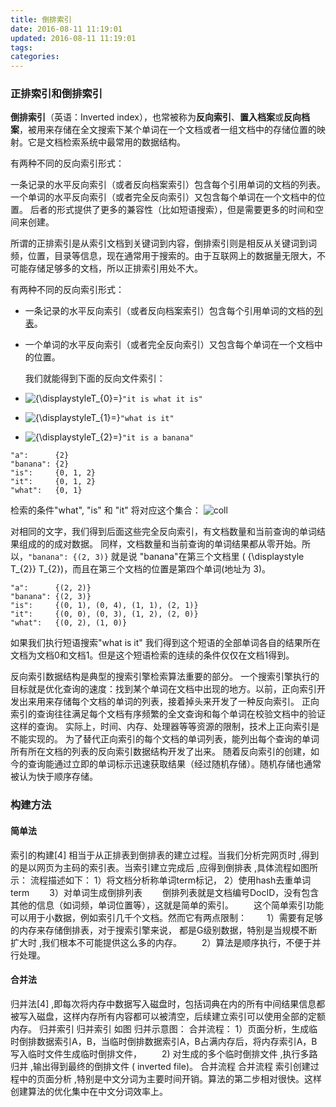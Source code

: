 ```yaml
---
title: 倒排索引
date: 2016-08-11 11:19:01
updated: 2016-08-11 11:19:01
tags:
categories:
---
```


### 正排索引和倒排索引

**倒排索引**（英语：Inverted index），也常被称为**反向索引**、**置入档案**或**反向档案**，被用来存储在全文搜索下某个单词在一个文档或者一组文档中的存储位置的映射。它是文档检索系统中最常用的数据结构。
<!--more-->
有两种不同的反向索引形式：

一条记录的水平反向索引（或者反向档案索引）包含每个引用单词的文档的列表。
一个单词的水平反向索引（或者完全反向索引）又包含每个单词在一个文档中的位置。
后者的形式提供了更多的兼容性（比如短语搜索），但是需要更多的时间和空间来创建。

所谓的正排索引是从索引文档到关键词到内容，倒排索引则是相反从关键词到词频，位置，目录等信息，现在通常用于搜索的。由于互联网上的数据量无限大，不可能存储足够多的文档，所以正排索引用处不大。


有两种不同的反向索引形式：

- 一条记录的水平反向索引（或者反向档案索引）包含每个引用单词的文档的[列表](https://zh.wikipedia.org/wiki/%E5%88%97%E8%A1%A8)。

- 一个单词的水平反向索引（或者完全反向索引）又包含每个单词在一个文档中的位置。


  ​我们就能得到下面的反向文件索引：

- ![{\displaystyleT_{0}=}](https://wikimedia.org/api/rest_v1/media/math/render/svg/1ab3d9202f18a678affe9a339511bef0a7b8b110)`"it is what it is"`
- ![{\displaystyleT_{1}=}](https://wikimedia.org/api/rest_v1/media/math/render/svg/57ac5840245616f79874f4635b3bcb2e3da344dd)`"what is it"`
- ![{\displaystyleT_{2}=}](https://wikimedia.org/api/rest_v1/media/math/render/svg/5713cf5634b3846b4d68c3383b65db289511d8bf)`"it is a banana"`

```
"a":      {2}
"banana": {2}
"is":     {0, 1, 2}
"it":     {0, 1, 2}
"what":   {0, 1}
```
检索的条件"what", "is" 和 "it" 将对应这个集合： ![coll](https://wikimedia.org/api/rest_v1/media/math/render/svg/576f880df65391031d612f3d9130ebd81575f6a1)

对相同的文字，我们得到后面这些完全反向索引，有文档数量和当前查询的单词结果组成的的成对数据。 同样，文档数量和当前查询的单词结果都从零开始。所以，`"banana": {(2, 3)}` 就是说 "banana"在第三个文档里 ( {\displaystyle T_{2}} T_{2})，而且在第三个文档的位置是第四个单词(地址为 3)。

```
"a":      {(2, 2)}
"banana": {(2, 3)}
"is":     {(0, 1), (0, 4), (1, 1), (2, 1)}
"it":     {(0, 0), (0, 3), (1, 2), (2, 0)}
"what":   {(0, 2), (1, 0)}
```

如果我们执行短语搜索"what is it" 我们得到这个短语的全部单词各自的结果所在文档为文档0和文档1。但是这个短语检索的连续的条件仅仅在文档1得到。

反向索引数据结构是典型的搜索引擎检索算法重要的部分。
一个搜索引擎执行的目标就是优化查询的速度：找到某个单词在文档中出现的地方。以前，正向索引开发出来用来存储每个文档的单词的列表，接着掉头来开发了一种反向索引。 正向索引的查询往往满足每个文档有序频繁的全文查询和每个单词在校验文档中的验证这样的查询。
实际上，时间、内存、处理器等等资源的限制，技术上正向索引是不能实现的。
为了替代正向索引的每个文档的单词列表，能列出每个查询的单词所有所在文档的列表的反向索引数据结构开发了出来。
随着反向索引的创建，如今的查询能通过立即的单词标示迅速获取结果（经过随机存储）。随机存储也通常被认为快于顺序存储。

### 构建方法

#### 简单法
  索引的构建[4]  相当于从正排表到倒排表的建立过程。当我们分析完网页时 ,得到的是以网页为主码的索引表。当索引建立完成后 ,应得到倒排表 ,具体流程如图所示：
  流程描述如下：
  1）将文档分析称单词term标记，
  2）使用hash去重单词term
  　　3）对单词生成倒排列表
  　　倒排列表就是文档编号DocID，没有包含其他的信息（如词频，单词位置等），这就是简单的索引。
  　　这个简单索引功能可以用于小数据，例如索引几千个文档。然而它有两点限制：
  　　1）需要有足够的内存来存储倒排表，对于搜索引擎来说， 都是G级别数据，特别是当规模不断扩大时 ,我们根本不可能提供这么多的内存。
  　　2）算法是顺序执行，不便于并行处理。


####  合并法
  归并法[4]  ,即每次将内存中数据写入磁盘时，包括词典在内的所有中间结果信息都被写入磁盘，这样内存所有内容都可以被清空，后续建立索引可以使用全部的定额内存。
  归并索引
  归并索引
  如图 归并示意图：
  合并流程：
  1）页面分析，生成临时倒排数据索引A，B，当临时倒排数据索引A，B占满内存后，将内存索引A，B写入临时文件生成临时倒排文件，
  　　2) 对生成的多个临时倒排文件 ,执行多路归并 ,输出得到最终的倒排文件 ( inverted file)。
  合并流程
  合并流程
  索引创建过程中的页面分析 ,特别是中文分词为主要时间开销。算法的第二步相对很快。这样创建算法的优化集中在中文分词效率上。

>[参考1]: http://blog.csdn.net/hguisu/article/details/7962350
>[baike]: http://baike.baidu.com/view/676861.htm
>[wikipedia]: https://zh.wikipedia.org/wiki/%E5%80%92%E6%8E%92%E7%B4%A2%E5%BC%95
>[参考2]: http://blog.csdn.net/hguisu/article/details/7962350
